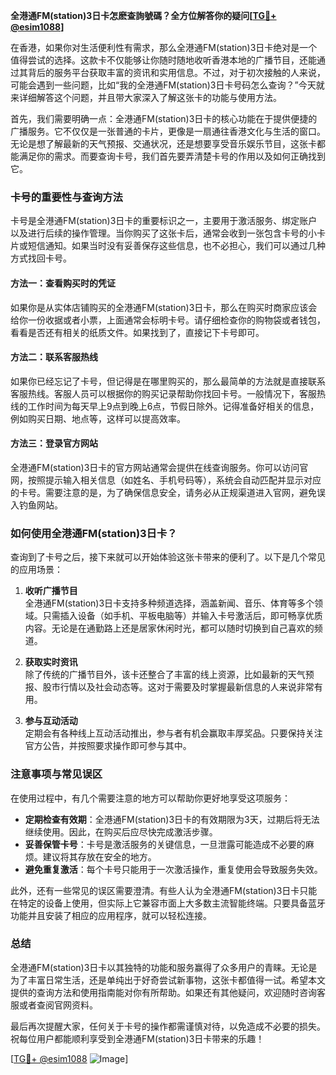 **全港通FM(station)3日卡怎麽查詢號碼？全方位解答你的疑问[[TG💪+ @esim1088](https://t.me/s/esim1088)]**

在香港，如果你对生活便利性有需求，那么全港通FM(station)3日卡绝对是一个值得尝试的选择。这款卡不仅能够让你随时随地收听香港本地的广播节目，还能通过其背后的服务平台获取丰富的资讯和实用信息。不过，对于初次接触的人来说，可能会遇到一些问题，比如“我的全港通FM(station)3日卡号码怎么查询？”今天就来详细解答这个问题，并且带大家深入了解这张卡的功能与使用方法。

首先，我们需要明确一点：全港通FM(station)3日卡的核心功能在于提供便捷的广播服务。它不仅仅是一张普通的卡片，更像是一扇通往香港文化与生活的窗口。无论是想了解最新的天气预报、交通状况，还是想要享受音乐娱乐节目，这张卡都能满足你的需求。而要查询卡号，我们首先要弄清楚卡号的作用以及如何正确找到它。

### 卡号的重要性与查询方法

卡号是全港通FM(station)3日卡的重要标识之一，主要用于激活服务、绑定账户以及进行后续的操作管理。当你购买了这张卡后，通常会收到一张包含卡号的小卡片或短信通知。如果当时没有妥善保存这些信息，也不必担心，我们可以通过几种方式找回卡号。

#### 方法一：查看购买时的凭证
如果你是从实体店铺购买的全港通FM(station)3日卡，那么在购买时商家应该会给你一份收据或者小票，上面通常会标明卡号。请仔细检查你的购物袋或者钱包，看看是否还有相关的纸质文件。如果找到了，直接记下卡号即可。

#### 方法二：联系客服热线
如果你已经忘记了卡号，但记得是在哪里购买的，那么最简单的方法就是直接联系客服热线。客服人员可以根据你的购买记录帮助你找回卡号。一般情况下，客服热线的工作时间为每天早上9点到晚上6点，节假日除外。记得准备好相关的信息，例如购买日期、地点等，这样可以提高效率。

#### 方法三：登录官方网站
全港通FM(station)3日卡的官方网站通常会提供在线查询服务。你可以访问官网，按照提示输入相关信息（如姓名、手机号码等），系统会自动匹配并显示对应的卡号。需要注意的是，为了确保信息安全，请务必从正规渠道进入官网，避免误入钓鱼网站。

### 如何使用全港通FM(station)3日卡？

查询到了卡号之后，接下来就可以开始体验这张卡带来的便利了。以下是几个常见的应用场景：

1. **收听广播节目**  
   全港通FM(station)3日卡支持多种频道选择，涵盖新闻、音乐、体育等多个领域。只需插入设备（如手机、平板电脑等）并输入卡号激活后，即可畅享优质内容。无论是在通勤路上还是居家休闲时光，都可以随时切换到自己喜欢的频道。

2. **获取实时资讯**  
   除了传统的广播节目外，该卡还整合了丰富的线上资源，比如最新的天气预报、股市行情以及社会动态等。这对于需要及时掌握最新信息的人来说非常有用。

3. **参与互动活动**  
   定期会有各种线上互动活动推出，参与者有机会赢取丰厚奖品。只要保持关注官方公告，并按照要求操作即可参与其中。

### 注意事项与常见误区

在使用过程中，有几个需要注意的地方可以帮助你更好地享受这项服务：

- **定期检查有效期**：全港通FM(station)3日卡的有效期限为3天，过期后将无法继续使用。因此，在购买后应尽快完成激活步骤。
- **妥善保管卡号**：卡号是激活服务的关键信息，一旦泄露可能造成不必要的麻烦。建议将其存放在安全的地方。
- **避免重复激活**：每个卡号只能用于一次激活操作，重复使用会导致服务失效。

此外，还有一些常见的误区需要澄清。有些人认为全港通FM(station)3日卡只能在特定的设备上使用，但实际上它兼容市面上大多数主流智能终端。只要具备蓝牙功能并且安装了相应的应用程序，就可以轻松连接。

### 总结

全港通FM(station)3日卡以其独特的功能和服务赢得了众多用户的青睐。无论是为了丰富日常生活，还是单纯出于好奇尝试新事物，这张卡都值得一试。希望本文提供的查询方法和使用指南能对你有所帮助。如果还有其他疑问，欢迎随时咨询客服或者查阅官网资料。

最后再次提醒大家，任何关于卡号的操作都需谨慎对待，以免造成不必要的损失。祝每位用户都能顺利享受到全港通FM(station)3日卡带来的乐趣！

[[TG💪+ @esim1088](https://t.me/s/esim1088) ![Image](https://i.postimg.cc/4NQfJmqS/Snipaste-2025-05-13-00-14-12.png)]